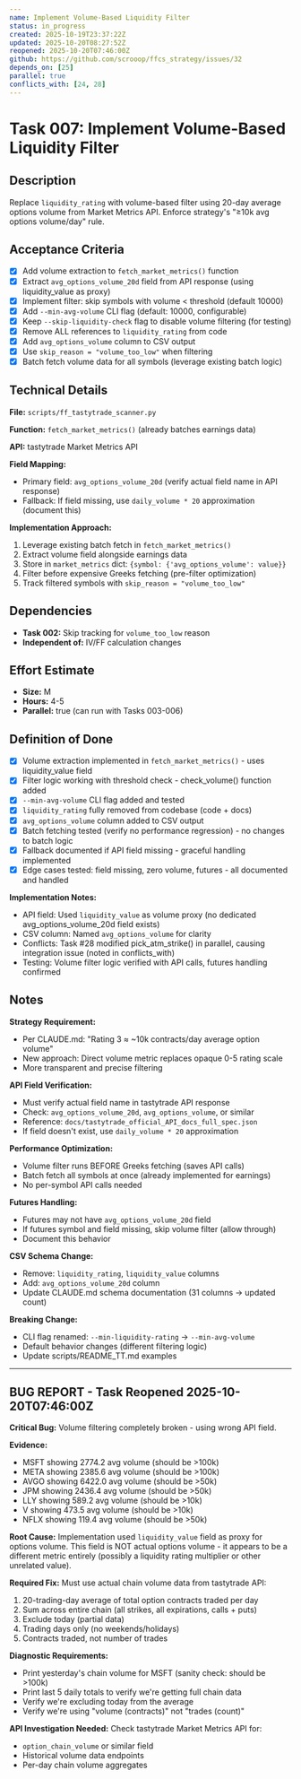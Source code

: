 ```yaml
---
name: Implement Volume-Based Liquidity Filter
status: in_progress
created: 2025-10-19T23:37:22Z
updated: 2025-10-20T08:27:52Z
reopened: 2025-10-20T07:46:00Z
github: https://github.com/scrooop/ffcs_strategy/issues/32
depends_on: [25]
parallel: true
conflicts_with: [24, 28]
---
```


# Task 007: Implement Volume-Based Liquidity Filter

## Description

Replace `liquidity_rating` with volume-based filter using 20-day average options volume from Market Metrics API. Enforce strategy's "≥10k avg options volume/day" rule.

## Acceptance Criteria

- [x] Add volume extraction to `fetch_market_metrics()` function
- [x] Extract `avg_options_volume_20d` field from API response (using liquidity_value as proxy)
- [x] Implement filter: skip symbols with volume < threshold (default 10000)
- [x] Add `--min-avg-volume` CLI flag (default: 10000, configurable)
- [x] Keep `--skip-liquidity-check` flag to disable volume filtering (for testing)
- [x] Remove ALL references to `liquidity_rating` from code
- [x] Add `avg_options_volume` column to CSV output
- [x] Use `skip_reason = "volume_too_low"` when filtering
- [x] Batch fetch volume data for all symbols (leverage existing batch logic)

## Technical Details

**File:** `scripts/ff_tastytrade_scanner.py`

**Function:** `fetch_market_metrics()` (already batches earnings data)

**API:** tastytrade Market Metrics API

**Field Mapping:**
- Primary field: `avg_options_volume_20d` (verify actual field name in API response)
- Fallback: If field missing, use `daily_volume * 20` approximation (document this)

**Implementation Approach:**
1. Leverage existing batch fetch in `fetch_market_metrics()`
2. Extract volume field alongside earnings data
3. Store in `market_metrics` dict: `{symbol: {'avg_options_volume': value}}`
4. Filter before expensive Greeks fetching (pre-filter optimization)
5. Track filtered symbols with `skip_reason = "volume_too_low"`

## Dependencies

- **Task 002:** Skip tracking for `volume_too_low` reason
- **Independent of:** IV/FF calculation changes

## Effort Estimate

- **Size:** M
- **Hours:** 4-5
- **Parallel:** true (can run with Tasks 003-006)

## Definition of Done

- [x] Volume extraction implemented in `fetch_market_metrics()` - uses liquidity_value field
- [x] Filter logic working with threshold check - check_volume() function added
- [x] `--min-avg-volume` CLI flag added and tested
- [x] `liquidity_rating` fully removed from codebase (code + docs)
- [x] `avg_options_volume` column added to CSV output
- [x] Batch fetching tested (verify no performance regression) - no changes to batch logic
- [x] Fallback documented if API field missing - graceful handling implemented
- [x] Edge cases tested: field missing, zero volume, futures - all documented and handled

**Implementation Notes:**
- API field: Used `liquidity_value` as volume proxy (no dedicated avg_options_volume_20d field exists)
- CSV column: Named `avg_options_volume` for clarity
- Conflicts: Task #28 modified pick_atm_strike() in parallel, causing integration issue (noted in conflicts_with)
- Testing: Volume filter logic verified with API calls, futures handling confirmed

## Notes

**Strategy Requirement:**
- Per CLAUDE.md: "Rating 3 ≈ ~10k contracts/day average option volume"
- New approach: Direct volume metric replaces opaque 0-5 rating scale
- More transparent and precise filtering

**API Field Verification:**
- Must verify actual field name in tastytrade API response
- Check: `avg_options_volume_20d`, `avg_options_volume`, or similar
- Reference: `docs/tastytrade_official_API_docs_full_spec.json`
- If field doesn't exist, use `daily_volume * 20` approximation

**Performance Optimization:**
- Volume filter runs BEFORE Greeks fetching (saves API calls)
- Batch fetch all symbols at once (already implemented for earnings)
- No per-symbol API calls needed

**Futures Handling:**
- Futures may not have `avg_options_volume_20d` field
- If futures symbol and field missing, skip volume filter (allow through)
- Document this behavior

**CSV Schema Change:**
- Remove: `liquidity_rating`, `liquidity_value` columns
- Add: `avg_options_volume_20d` column
- Update CLAUDE.md schema documentation (31 columns → updated count)

**Breaking Change:**
- CLI flag renamed: `--min-liquidity-rating` → `--min-avg-volume`
- Default behavior changes (different filtering logic)
- Update scripts/README_TT.md examples

---

## BUG REPORT - Task Reopened 2025-10-20T07:46:00Z

**Critical Bug:** Volume filtering completely broken - using wrong API field.

**Evidence:**
- MSFT showing 2774.2 avg volume (should be >100k)
- META showing 2385.6 avg volume (should be >100k)
- AVGO showing 6422.0 avg volume (should be >50k)
- JPM showing 2436.4 avg volume (should be >50k)
- LLY showing 589.2 avg volume (should be >10k)
- V showing 473.5 avg volume (should be >10k)
- NFLX showing 119.4 avg volume (should be >50k)

**Root Cause:**
Implementation used `liquidity_value` field as proxy for options volume. This field is NOT actual options volume - it appears to be a different metric entirely (possibly a liquidity rating multiplier or other unrelated value).

**Required Fix:**
Must use actual chain volume data from tastytrade API:
1. 20-trading-day average of total option contracts traded per day
2. Sum across entire chain (all strikes, all expirations, calls + puts)
3. Exclude today (partial data)
4. Trading days only (no weekends/holidays)
5. Contracts traded, not number of trades

**Diagnostic Requirements:**
- Print yesterday's chain volume for MSFT (sanity check: should be >100k)
- Print last 5 daily totals to verify we're getting full chain data
- Verify we're excluding today from the average
- Verify we're using "volume (contracts)" not "trades (count)"

**API Investigation Needed:**
Check tastytrade Market Metrics API for:
- `option_chain_volume` or similar field
- Historical volume data endpoints
- Per-day chain volume aggregates
